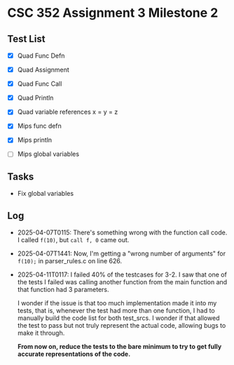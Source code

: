 # CSC 352 Assignment 3 Milestone 2

## Test List

- [x] Quad Func Defn

- [x] Quad Assignment

- [x] Quad Func Call

- [x] Quad Println

- [x] Quad variable references x = y = z

- [x] Mips func defn

- [x] Mips println

- [ ] Mips global variables

## Tasks

- Fix global variables

## Log

- 2025-04-07T0115: There's something wrong with the function call code. I called
  `f(10)`, but `call f, 0` came out.

- 2025-04-07T1441: Now, I'm getting a "wrong number of arguments" for `f(10);`
  in parser_rules.c on line 626.

- 2025-04-11T0117: I failed 40% of the testcases for 3-2. I saw that one of the
  tests I failed was calling another function from the main function and that
  function had 3 parameters.

  I wonder if the issue is that too much implementation made it into my tests,
  that is, whenever the test had more than one function, I had to manually build
  the code list for both test_srcs. I wonder if that allowed the test to pass
  but not truly represent the actual code, allowing bugs to make it through.

  **From now on, reduce the tests to the bare minimum to try to get fully
  accurate representations of the code.**
